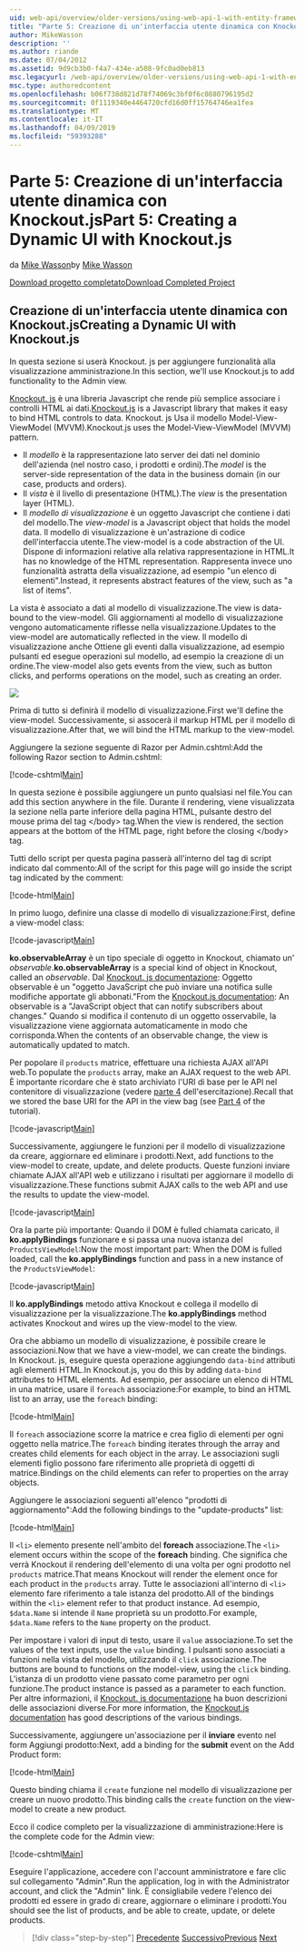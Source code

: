 ```yaml
---
uid: web-api/overview/older-versions/using-web-api-1-with-entity-framework-5/using-web-api-with-entity-framework-part-5
title: "Parte 5: Creazione di un'interfaccia utente dinamica con Knockout. js | Microsoft Docs"
author: MikeWasson
description: ''
ms.author: riande
ms.date: 07/04/2012
ms.assetid: 9d9cb3b0-f4a7-434e-a508-9fc0ad0eb813
msc.legacyurl: /web-api/overview/older-versions/using-web-api-1-with-entity-framework-5/using-web-api-with-entity-framework-part-5
msc.type: authoredcontent
ms.openlocfilehash: b06f738d821d78f74069c3bf0f6c0880796195d2
ms.sourcegitcommit: 0f1119340e4464720cfd16d0ff15764746ea1fea
ms.translationtype: MT
ms.contentlocale: it-IT
ms.lasthandoff: 04/09/2019
ms.locfileid: "59393288"
---
```

# <a name="part-5-creating-a-dynamic-ui-with-knockoutjs"></a><span data-ttu-id="04639-102">Parte 5: Creazione di un'interfaccia utente dinamica con Knockout.js</span><span class="sxs-lookup"><span data-stu-id="04639-102">Part 5: Creating a Dynamic UI with Knockout.js</span></span>

<span data-ttu-id="04639-103">da [Mike Wasson](https://github.com/MikeWasson)</span><span class="sxs-lookup"><span data-stu-id="04639-103">by [Mike Wasson](https://github.com/MikeWasson)</span></span>

[<span data-ttu-id="04639-104">Download progetto completato</span><span class="sxs-lookup"><span data-stu-id="04639-104">Download Completed Project</span></span>](http://code.msdn.microsoft.com/ASP-NET-Web-API-with-afa30545)

## <a name="creating-a-dynamic-ui-with-knockoutjs"></a><span data-ttu-id="04639-105">Creazione di un'interfaccia utente dinamica con Knockout.js</span><span class="sxs-lookup"><span data-stu-id="04639-105">Creating a Dynamic UI with Knockout.js</span></span>

<span data-ttu-id="04639-106">In questa sezione si userà Knockout. js per aggiungere funzionalità alla visualizzazione amministrazione.</span><span class="sxs-lookup"><span data-stu-id="04639-106">In this section, we'll use Knockout.js to add functionality to the Admin view.</span></span>

<span data-ttu-id="04639-107">[Knockout. js](http://knockoutjs.com/) è una libreria Javascript che rende più semplice associare i controlli HTML ai dati.</span><span class="sxs-lookup"><span data-stu-id="04639-107">[Knockout.js](http://knockoutjs.com/) is a Javascript library that makes it easy to bind HTML controls to data.</span></span> <span data-ttu-id="04639-108">Knockout. js Usa il modello Model-View-ViewModel (MVVM).</span><span class="sxs-lookup"><span data-stu-id="04639-108">Knockout.js uses the Model-View-ViewModel (MVVM) pattern.</span></span>

- <span data-ttu-id="04639-109">Il *modello* è la rappresentazione lato server dei dati nel dominio dell'azienda (nel nostro caso, i prodotti e ordini).</span><span class="sxs-lookup"><span data-stu-id="04639-109">The *model* is the server-side representation of the data in the business domain (in our case, products and orders).</span></span>
- <span data-ttu-id="04639-110">Il *vista* è il livello di presentazione (HTML).</span><span class="sxs-lookup"><span data-stu-id="04639-110">The *view* is the presentation layer (HTML).</span></span>
- <span data-ttu-id="04639-111">Il *modello di visualizzazione* è un oggetto Javascript che contiene i dati del modello.</span><span class="sxs-lookup"><span data-stu-id="04639-111">The *view-model* is a Javascript object that holds the model data.</span></span> <span data-ttu-id="04639-112">Il modello di visualizzazione è un'astrazione di codice dell'interfaccia utente.</span><span class="sxs-lookup"><span data-stu-id="04639-112">The view-model is a code abstraction of the UI.</span></span> <span data-ttu-id="04639-113">Dispone di informazioni relative alla relativa rappresentazione in HTML.</span><span class="sxs-lookup"><span data-stu-id="04639-113">It has no knowledge of the HTML representation.</span></span> <span data-ttu-id="04639-114">Rappresenta invece uno funzionalità astratta della visualizzazione, ad esempio "un elenco di elementi".</span><span class="sxs-lookup"><span data-stu-id="04639-114">Instead, it represents abstract features of the view, such as "a list of items".</span></span>

<span data-ttu-id="04639-115">La vista è associato a dati al modello di visualizzazione.</span><span class="sxs-lookup"><span data-stu-id="04639-115">The view is data-bound to the view-model.</span></span> <span data-ttu-id="04639-116">Gli aggiornamenti al modello di visualizzazione vengono automaticamente riflesse nella visualizzazione.</span><span class="sxs-lookup"><span data-stu-id="04639-116">Updates to the view-model are automatically reflected in the view.</span></span> <span data-ttu-id="04639-117">Il modello di visualizzazione anche Ottiene gli eventi dalla visualizzazione, ad esempio pulsanti ed esegue operazioni sul modello, ad esempio la creazione di un ordine.</span><span class="sxs-lookup"><span data-stu-id="04639-117">The view-model also gets events from the view, such as button clicks, and performs operations on the model, such as creating an order.</span></span>

![](using-web-api-with-entity-framework-part-5/_static/image1.png)

<span data-ttu-id="04639-118">Prima di tutto si definirà il modello di visualizzazione.</span><span class="sxs-lookup"><span data-stu-id="04639-118">First we'll define the view-model.</span></span> <span data-ttu-id="04639-119">Successivamente, si assocerà il markup HTML per il modello di visualizzazione.</span><span class="sxs-lookup"><span data-stu-id="04639-119">After that, we will bind the HTML markup to the view-model.</span></span>

<span data-ttu-id="04639-120">Aggiungere la sezione seguente di Razor per Admin.cshtml:</span><span class="sxs-lookup"><span data-stu-id="04639-120">Add the following Razor section to Admin.cshtml:</span></span>

[!code-cshtml[Main](using-web-api-with-entity-framework-part-5/samples/sample1.cshtml)]

<span data-ttu-id="04639-121">In questa sezione è possibile aggiungere un punto qualsiasi nel file.</span><span class="sxs-lookup"><span data-stu-id="04639-121">You can add this section anywhere in the file.</span></span> <span data-ttu-id="04639-122">Durante il rendering, viene visualizzata la sezione nella parte inferiore della pagina HTML, pulsante destro del mouse prima del tag &lt;/body&gt; tag.</span><span class="sxs-lookup"><span data-stu-id="04639-122">When the view is rendered, the section appears at the bottom of the HTML page, right before the closing &lt;/body&gt; tag.</span></span>

<span data-ttu-id="04639-123">Tutti dello script per questa pagina passerà all'interno del tag di script indicato dal commento:</span><span class="sxs-lookup"><span data-stu-id="04639-123">All of the script for this page will go inside the script tag indicated by the comment:</span></span>

[!code-html[Main](using-web-api-with-entity-framework-part-5/samples/sample2.html)]

<span data-ttu-id="04639-124">In primo luogo, definire una classe di modello di visualizzazione:</span><span class="sxs-lookup"><span data-stu-id="04639-124">First, define a view-model class:</span></span>

[!code-javascript[Main](using-web-api-with-entity-framework-part-5/samples/sample3.js)]

<span data-ttu-id="04639-125">**ko.observableArray** è un tipo speciale di oggetto in Knockout, chiamato un' *observable*.</span><span class="sxs-lookup"><span data-stu-id="04639-125">**ko.observableArray** is a special kind of object in Knockout, called an *observable*.</span></span> <span data-ttu-id="04639-126">Dal [Knockout. js documentazione](http://knockoutjs.com/documentation/observables.html): Oggetto observable è un "oggetto JavaScript che può inviare una notifica sulle modifiche apportate gli abbonati."</span><span class="sxs-lookup"><span data-stu-id="04639-126">From the [Knockout.js documentation](http://knockoutjs.com/documentation/observables.html): An observable is a "JavaScript object that can notify subscribers about changes."</span></span> <span data-ttu-id="04639-127">Quando si modifica il contenuto di un oggetto osservabile, la visualizzazione viene aggiornata automaticamente in modo che corrisponda.</span><span class="sxs-lookup"><span data-stu-id="04639-127">When the contents of an observable change, the view is automatically updated to match.</span></span>

<span data-ttu-id="04639-128">Per popolare il `products` matrice, effettuare una richiesta AJAX all'API web.</span><span class="sxs-lookup"><span data-stu-id="04639-128">To populate the `products` array, make an AJAX request to the web API.</span></span> <span data-ttu-id="04639-129">È importante ricordare che è stato archiviato l'URI di base per le API nel contenitore di visualizzazione (vedere [parte 4](using-web-api-with-entity-framework-part-4.md) dell'esercitazione).</span><span class="sxs-lookup"><span data-stu-id="04639-129">Recall that we stored the base URI for the API in the view bag (see [Part 4](using-web-api-with-entity-framework-part-4.md) of the tutorial).</span></span>

[!code-javascript[Main](using-web-api-with-entity-framework-part-5/samples/sample4.js?highlight=5)]

<span data-ttu-id="04639-130">Successivamente, aggiungere le funzioni per il modello di visualizzazione da creare, aggiornare ed eliminare i prodotti.</span><span class="sxs-lookup"><span data-stu-id="04639-130">Next, add functions to the view-model to create, update, and delete products.</span></span> <span data-ttu-id="04639-131">Queste funzioni inviare chiamate AJAX all'API web e utilizzano i risultati per aggiornare il modello di visualizzazione.</span><span class="sxs-lookup"><span data-stu-id="04639-131">These functions submit AJAX calls to the web API and use the results to update the view-model.</span></span>

[!code-javascript[Main](using-web-api-with-entity-framework-part-5/samples/sample5.js?highlight=7)]

<span data-ttu-id="04639-132">Ora la parte più importante: Quando il DOM è fulled chiamata caricato, il **ko.applyBindings** funzionare e si passa una nuova istanza del `ProductsViewModel`:</span><span class="sxs-lookup"><span data-stu-id="04639-132">Now the most important part: When the DOM is fulled loaded, call the **ko.applyBindings** function and pass in a new instance of the `ProductsViewModel`:</span></span>

[!code-javascript[Main](using-web-api-with-entity-framework-part-5/samples/sample6.js)]

<span data-ttu-id="04639-133">Il **ko.applyBindings** metodo attiva Knockout e collega il modello di visualizzazione per la visualizzazione.</span><span class="sxs-lookup"><span data-stu-id="04639-133">The **ko.applyBindings** method activates Knockout and wires up the view-model to the view.</span></span>

<span data-ttu-id="04639-134">Ora che abbiamo un modello di visualizzazione, è possibile creare le associazioni.</span><span class="sxs-lookup"><span data-stu-id="04639-134">Now that we have a view-model, we can create the bindings.</span></span> <span data-ttu-id="04639-135">In Knockout. js, eseguire questa operazione aggiungendo `data-bind` attributi agli elementi HTML.</span><span class="sxs-lookup"><span data-stu-id="04639-135">In Knockout.js, you do this by adding `data-bind` attributes to HTML elements.</span></span> <span data-ttu-id="04639-136">Ad esempio, per associare un elenco di HTML in una matrice, usare il `foreach` associazione:</span><span class="sxs-lookup"><span data-stu-id="04639-136">For example, to bind an HTML list to an array, use the `foreach` binding:</span></span>

[!code-html[Main](using-web-api-with-entity-framework-part-5/samples/sample7.html?highlight=1)]

<span data-ttu-id="04639-137">Il `foreach` associazione scorre la matrice e crea figlio di elementi per ogni oggetto nella matrice.</span><span class="sxs-lookup"><span data-stu-id="04639-137">The `foreach` binding iterates through the array and creates child elements for each object in the array.</span></span> <span data-ttu-id="04639-138">Le associazioni sugli elementi figlio possono fare riferimento alle proprietà di oggetti di matrice.</span><span class="sxs-lookup"><span data-stu-id="04639-138">Bindings on the child elements can refer to properties on the array objects.</span></span>

<span data-ttu-id="04639-139">Aggiungere le associazioni seguenti all'elenco "prodotti di aggiornamento":</span><span class="sxs-lookup"><span data-stu-id="04639-139">Add the following bindings to the "update-products" list:</span></span>

[!code-html[Main](using-web-api-with-entity-framework-part-5/samples/sample8.html)]

<span data-ttu-id="04639-140">Il `<li>` elemento presente nell'ambito del **foreach** associazione.</span><span class="sxs-lookup"><span data-stu-id="04639-140">The `<li>` element occurs within the scope of the **foreach** binding.</span></span> <span data-ttu-id="04639-141">Che significa che verrà Knockout il rendering dell'elemento di una volta per ogni prodotto nel `products` matrice.</span><span class="sxs-lookup"><span data-stu-id="04639-141">That means Knockout will render the element once for each product in the `products` array.</span></span> <span data-ttu-id="04639-142">Tutte le associazioni all'interno di `<li>` elemento fare riferimento a tale istanza del prodotto.</span><span class="sxs-lookup"><span data-stu-id="04639-142">All of the bindings within the `<li>` element refer to that product instance.</span></span> <span data-ttu-id="04639-143">Ad esempio, `$data.Name` si intende il `Name` proprietà su un prodotto.</span><span class="sxs-lookup"><span data-stu-id="04639-143">For example, `$data.Name` refers to the `Name` property on the product.</span></span>

<span data-ttu-id="04639-144">Per impostare i valori di input di testo, usare il `value` associazione.</span><span class="sxs-lookup"><span data-stu-id="04639-144">To set the values of the text inputs, use the `value` binding.</span></span> <span data-ttu-id="04639-145">I pulsanti sono associati a funzioni nella vista del modello, utilizzando il `click` associazione.</span><span class="sxs-lookup"><span data-stu-id="04639-145">The buttons are bound to functions on the model-view, using the `click` binding.</span></span> <span data-ttu-id="04639-146">L'istanza di un prodotto viene passato come parametro per ogni funzione.</span><span class="sxs-lookup"><span data-stu-id="04639-146">The product instance is passed as a parameter to each function.</span></span> <span data-ttu-id="04639-147">Per altre informazioni, il [Knockout. js documentazione](http://knockoutjs.com/documentation/observables.html) ha buon descrizioni delle associazioni diverse.</span><span class="sxs-lookup"><span data-stu-id="04639-147">For more information, the [Knockout.js documentation](http://knockoutjs.com/documentation/observables.html) has good descriptions of the various bindings.</span></span>

<span data-ttu-id="04639-148">Successivamente, aggiungere un'associazione per il **inviare** evento nel form Aggiungi prodotto:</span><span class="sxs-lookup"><span data-stu-id="04639-148">Next, add a binding for the **submit** event on the Add Product form:</span></span>

[!code-html[Main](using-web-api-with-entity-framework-part-5/samples/sample9.html)]

<span data-ttu-id="04639-149">Questo binding chiama il `create` funzione nel modello di visualizzazione per creare un nuovo prodotto.</span><span class="sxs-lookup"><span data-stu-id="04639-149">This binding calls the `create` function on the view-model to create a new product.</span></span>

<span data-ttu-id="04639-150">Ecco il codice completo per la visualizzazione di amministrazione:</span><span class="sxs-lookup"><span data-stu-id="04639-150">Here is the complete code for the Admin view:</span></span>

[!code-cshtml[Main](using-web-api-with-entity-framework-part-5/samples/sample10.cshtml)]

<span data-ttu-id="04639-151">Eseguire l'applicazione, accedere con l'account amministratore e fare clic sul collegamento "Admin".</span><span class="sxs-lookup"><span data-stu-id="04639-151">Run the application, log in with the Administrator account, and click the "Admin" link.</span></span> <span data-ttu-id="04639-152">È consigliabile vedere l'elenco dei prodotti ed essere in grado di creare, aggiornare o eliminare i prodotti.</span><span class="sxs-lookup"><span data-stu-id="04639-152">You should see the list of products, and be able to create, update, or delete products.</span></span>

> [!div class="step-by-step"]
> <span data-ttu-id="04639-153">[Precedente](using-web-api-with-entity-framework-part-4.md)
> [Successivo](using-web-api-with-entity-framework-part-6.md)</span><span class="sxs-lookup"><span data-stu-id="04639-153">[Previous](using-web-api-with-entity-framework-part-4.md)
[Next](using-web-api-with-entity-framework-part-6.md)</span></span>
